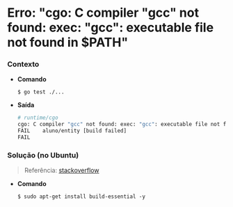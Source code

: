 # Erro: "cgo: C compiler "gcc" not found: exec: "gcc": executable file not found in $PATH"

### Contexto

* **Comando**

  `$ go test ./...`

* **Saída**

  ```bash
  # runtime/cgo
  cgo: C compiler "gcc" not found: exec: "gcc": executable file not found in $PATH
  FAIL    aluno/entity [build failed]
  FAIL
  ```

### Solução (no Ubuntu)

<!-- markdown-link-check-disable-next-line -->
> Referência: [stackoverflow](https://stackoverflow.com/questions/43580131/exec-gcc-executable-file-not-found-in-path-when-trying-go-build)

* **Comando**

  `$ sudo apt-get install build-essential -y`